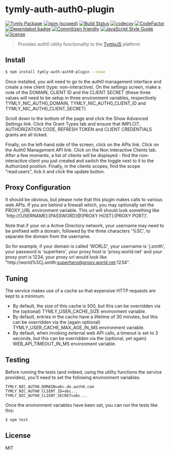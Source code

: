 # tymly-auth-auth0-plugin
[![Tymly Package](https://img.shields.io/badge/tymly-package-blue.svg)](https://tymly.io/)
[![npm (scoped)](https://img.shields.io/npm/v/@wmfs/tymly-auth-auth0-plugin.svg)](https://www.npmjs.com/package/@wmfs/tymly-auth-auth0-plugin)
[![Build Status](https://travis-ci.org/wmfs/tymly-auth-auth0-plugin.svg?branch=master)](https://travis-ci.org/wmfs/tymly-auth-auth0-plugin)
[![codecov](https://codecov.io/gh/wmfs/tymly-auth-auth0-plugin/branch/master/graph/badge.svg)](https://codecov.io/gh/wmfs/tymly-auth-auth0-plugin)
[![CodeFactor](https://www.codefactor.io/repository/github/wmfs/tymly-auth-auth0-plugin/badge)](https://www.codefactor.io/repository/github/wmfs/tymly-auth-auth0-plugin)
[![Dependabot badge](https://img.shields.io/badge/Dependabot-active-brightgreen.svg)](https://dependabot.com/)
[![Commitizen friendly](https://img.shields.io/badge/commitizen-friendly-brightgreen.svg)](http://commitizen.github.io/cz-cli/)
[![JavaScript Style Guide](https://img.shields.io/badge/code_style-standard-brightgreen.svg)](https://standardjs.com)
[![license](https://img.shields.io/github/license/mashape/apistatus.svg)](https://github.com/wmfs/tymly/blob/master/packages/pg-concat/LICENSE)

> Provides auth0 utility functionality to the [TymlyJS](http://www.tymlyjs.io) platform

## <a name="install"></a>Install
```bash
$ npm install tymly-auth-auth0-plugin --save
```

Once installed, you will need to go to the auth0 management interface and create a new client (type: non-interactive).  On the settings screen, make a note of the DOMAIN, CLIENT ID and the CLIENT SECRET (these three values will need to be setup in three environment variables, respectively TYMLY_NIC_AUTH0_DOMAIN, TYMLY_NIC_AUTH0_CLIENT_ID and TYMLY_NIC_AUTH0_CLIENT_SECRET).

Scroll down to the bottom of the page and click the Show Advanced Settings link.  Click the Grant Types tab and ensure that IMPLCIT, AUTHORIZATION CODE, REFRESH TOKEN and CLIENT CREDENTIALS grants are all ticked.

Finally, on the left-hand side of the screen, click on the APIs link.  Click on the Auth0 Management API link.  Click on the Non Interactive Clients tab.  After a few moments, a list of clients will be displayed - find the non-interactive client you just created and switch the toggle next to it to the Authorized position.  Finally, in the clients scopes, find the scope "read:users", tick it and click the update button.


## <a name="tuning"></a>Proxy Configuration
It should be obvious, but please note that this plugin makes calls to various web APIs.  If you are behind a firewall which, you may optionally set the PROXY_URL environment variable.  This url will should look something like 'http://[USERNAME]:[PASSWORD]@[PROXY HOST]:[PROXY PORT]'.

Note that if your on a Active Directory network, your username may need to be prefixed with a domain, followed by the three characters '%5C', to separate the domain from the username.

So for example, if your domain is called 'WORLD', your username is 'j.smith', your password is 'superhero', your proxy host is 'proxy.world.net' and your proxy port is 1234, your proxy url would look like "http://world%5Cj.smith:superhero@proxy.world.net:1234".


## <a name="tuning"></a>Tuning
The service makes use of a cache so that expensive HTTP requests are kept to a minimum.
 - By default, the size of this cache is 500, but this can be overridden via the (optional) TYMLY_USER_CACHE_SIZE environment variable.
 - By default, entries in the cache have a lifetime of 30 minutes, but this can be overridden via the (again optional) TYMLY_USER_CACHE_MAX_AGE_IN_MS environment variable.
 - By default, when invoking external web API calls, a timeout is set to 3 seconds, but this can be overridden via the (optional, yet again) WEB_API_TIMEOUT_IN_MS environment variable.


## <a name="test"></a>Testing

Before running the tests (and indeed, using the utility functions the service provides), you'll need to set the following environment variables.

```
TYMLY_NIC_AUTH0_DOMAIN=abc.de.auth0.com
TYMLY_NIC_AUTH0_CLIENT_ID=abc...
TYMLY_NIC_AUTH0_CLIENT_SECRET=abc...
```

Once the environment variables have been set, you can run the tests like this:

```bash
$ npm test
```


## <a name="license"></a>License

MIT
